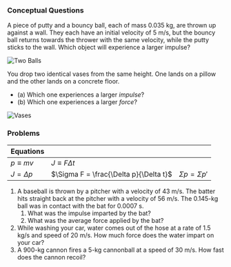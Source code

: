 


### Conceptual Questions

A piece of putty and a bouncy ball, each of mass 0.035 kg, are thrown up against a wall. They each have an initial velocity of 5 m/s, but the bouncy ball returns towards the thrower with the same velocity, while the putty sticks to the wall.  Which object will experience a larger impulse?

![Two Balls](/system/files/attachments/page_embeds/m/2021-01/q2_601426da6f953.PNG)


You drop two identical vases from the same height.  One lands on a pillow and the other lands on a concrete floor.
- (a) Which one experiences a larger *impulse*?
- (b) Which one experiences a larger *force*?

![Vases](/system/files/attachments/page_embeds/m/2021-01/q1_601426d152973.PNG)


### Problems 

| Equations |  |  |
|--|--|--|
| $p\equiv mv$ | $J \equiv F\Delta t$ |  
| $J=\Delta p$ |$\Sigma F = \frac{\Delta p}{\Delta t}$ | $\Sigma p = \Sigma p'$ |

1. A baseball is thrown by a pitcher with a velocity of 43 m/s. The batter hits straight back at the pitcher with a velocity of 56 m/s. The 0.145-kg ball was in contact with the bat for 0.0007 s.
	1. What was the impulse imparted by the bat?
	2. What was the average force applied by the bat?
2. While washing your car, water comes out of the hose at a rate of 1.5 kg/s and speed of 20 m/s.  How much force does the water impart on your car?
3. A 900-kg cannon fires a 5-kg cannonball at a speed of 30 m/s.  How fast does the cannon recoil?
<!--stackedit_data:
eyJoaXN0b3J5IjpbLTEzNTA5ODIzODUsLTY5MzIwNzA0NywxOT
I4MTY0NzQ2LDE3Nzc3Njk3OTgsOTU1NTM4NzYxLC05OTQ2ODY4
NjUsLTU5OTk4NDUyMV19
-->